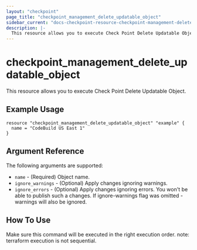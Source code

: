 ```yaml
---
layout: "checkpoint"
page_title: "checkpoint_management_delete_updatable_object"
sidebar_current: "docs-checkpoint-resource-checkpoint-management-delete-updatable-object"
description: |-
  This resource allows you to execute Check Point Delete Updatable Object.
---
```


# checkpoint_management_delete_updatable_object

This resource allows you to execute Check Point Delete Updatable Object.

## Example Usage


```hcl
resource "checkpoint_management_delete_updatable_object" "example" {
  name = "CodeBuild US East 1"
}
```

## Argument Reference

The following arguments are supported:

* `name` - (Required) Object name. 
* `ignore_warnings` - (Optional) Apply changes ignoring warnings. 
* `ignore_errors` - (Optional) Apply changes ignoring errors. You won't be able to publish such a changes. If ignore-warnings flag was omitted - warnings will also be ignored. 


## How To Use
Make sure this command will be executed in the right execution order. 
note: terraform execution is not sequential.  

